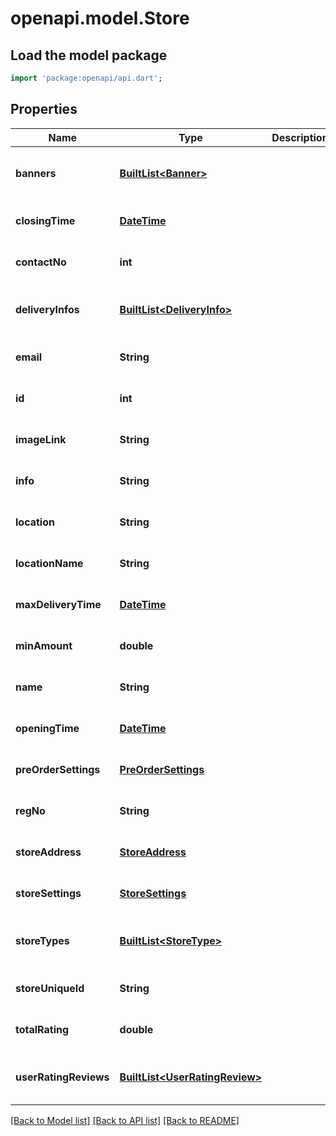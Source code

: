 # openapi.model.Store

## Load the model package
```dart
import 'package:openapi/api.dart';
```

## Properties
Name | Type | Description | Notes
------------ | ------------- | ------------- | -------------
**banners** | [**BuiltList&lt;Banner&gt;**](Banner.md) |  | [optional] [default to const []]
**closingTime** | [**DateTime**](DateTime.md) |  | [optional] [default to null]
**contactNo** | **int** |  | [optional] [default to null]
**deliveryInfos** | [**BuiltList&lt;DeliveryInfo&gt;**](DeliveryInfo.md) |  | [optional] [default to const []]
**email** | **String** |  | [optional] [default to null]
**id** | **int** |  | [optional] [default to null]
**imageLink** | **String** |  | [optional] [default to null]
**info** | **String** |  | [optional] [default to null]
**location** | **String** |  | [optional] [default to null]
**locationName** | **String** |  | [optional] [default to null]
**maxDeliveryTime** | [**DateTime**](DateTime.md) |  | [optional] [default to null]
**minAmount** | **double** |  | [optional] [default to null]
**name** | **String** |  | [optional] [default to null]
**openingTime** | [**DateTime**](DateTime.md) |  | [optional] [default to null]
**preOrderSettings** | [**PreOrderSettings**](PreOrderSettings.md) |  | [optional] [default to null]
**regNo** | **String** |  | [optional] [default to null]
**storeAddress** | [**StoreAddress**](StoreAddress.md) |  | [optional] [default to null]
**storeSettings** | [**StoreSettings**](StoreSettings.md) |  | [optional] [default to null]
**storeTypes** | [**BuiltList&lt;StoreType&gt;**](StoreType.md) |  | [optional] [default to const []]
**storeUniqueId** | **String** |  | [optional] [default to null]
**totalRating** | **double** |  | [optional] [default to null]
**userRatingReviews** | [**BuiltList&lt;UserRatingReview&gt;**](UserRatingReview.md) |  | [optional] [default to const []]

[[Back to Model list]](../README.md#documentation-for-models) [[Back to API list]](../README.md#documentation-for-api-endpoints) [[Back to README]](../README.md)


